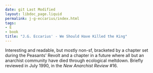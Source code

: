 ```yaml
---
date: git Last Modified
layout: libdoc_page.liquid
permalink: j-g-eccarius/index.html
tags:
- E
- book
title: "J.G. Eccarius' - We Should Have Killed the King"
---
```


Interesting and readable,  but mostly non-sf, bracketed by a chapter set during the Peasants' Revolt and a  chapter in a future where all but an anarchist community have died through  ecological meltdown. Briefly reviewed in July 1990, in the _New Anarchist  Review_ #16.